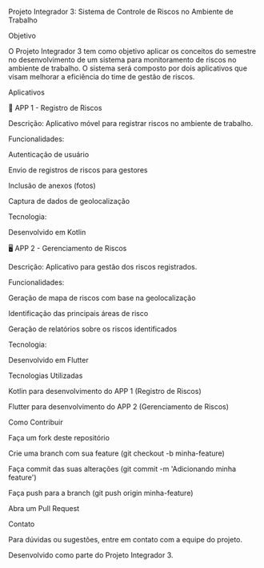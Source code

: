 Projeto Integrador 3: Sistema de Controle de Riscos no Ambiente de Trabalho

Objetivo

O Projeto Integrador 3 tem como objetivo aplicar os conceitos do semestre no desenvolvimento de um sistema para monitoramento de riscos no ambiente de trabalho. O sistema será composto por dois aplicativos que visam melhorar a eficiência do time de gestão de riscos.

Aplicativos

📱 APP 1 - Registro de Riscos

Descrição:
Aplicativo móvel para registrar riscos no ambiente de trabalho.

Funcionalidades:

Autenticação de usuário

Envio de registros de riscos para gestores

Inclusão de anexos (fotos)

Captura de dados de geolocalização

Tecnologia:

Desenvolvido em Kotlin

🖥️ APP 2 - Gerenciamento de Riscos

Descrição:
Aplicativo para gestão dos riscos registrados.

Funcionalidades:

Geração de mapa de riscos com base na geolocalização

Identificação das principais áreas de risco

Geração de relatórios sobre os riscos identificados

Tecnologia:

Desenvolvido em Flutter

Tecnologias Utilizadas

Kotlin para desenvolvimento do APP 1 (Registro de Riscos)

Flutter para desenvolvimento do APP 2 (Gerenciamento de Riscos)

Como Contribuir

Faça um fork deste repositório

Crie uma branch com sua feature (git checkout -b minha-feature)

Faça commit das suas alterações (git commit -m 'Adicionando minha feature')

Faça push para a branch (git push origin minha-feature)

Abra um Pull Request

Contato

Para dúvidas ou sugestões, entre em contato com a equipe do projeto.

Desenvolvido como parte do Projeto Integrador 3.

